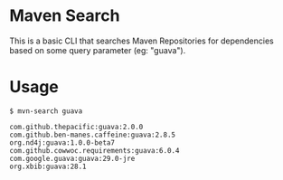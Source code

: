 Maven Search
============
This is a basic CLI that searches Maven Repositories for dependencies based on
some query parameter (eg: "guava").

Usage
=====
```
$ mvn-search guava

com.github.thepacific:guava:2.0.0
com.github.ben-manes.caffeine:guava:2.8.5
org.nd4j:guava:1.0.0-beta7
com.github.cowwoc.requirements:guava:6.0.4
com.google.guava:guava:29.0-jre
org.xbib:guava:28.1
```
